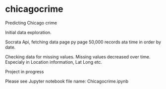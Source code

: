 # chicagocrime

Predicting Chicago crime

Initial data exploration.

Socrata Api, fetching data page py page 50,000 records ata time in order by date.

Checking data for missing values. Missing values decreased over time. Especialy in Location information, Lat Long etc.

Project in progress

Please see Jupyter notebook file name: Chicagocrime.ipynb
